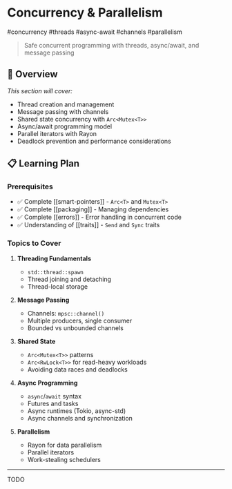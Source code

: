 # Concurrency & Parallelism

#concurrency #threads #async-await #channels #parallelism

> Safe concurrent programming with threads, async/await, and message passing

## 🔀 Overview

*This section will cover:*
- Thread creation and management
- Message passing with channels
- Shared state concurrency with `Arc<Mutex<T>>`
- Async/await programming model
- Parallel iterators with Rayon
- Deadlock prevention and performance considerations

## 📋 Learning Plan

### Prerequisites
- ✅ Complete [[smart-pointers]] - `Arc<T>` and `Mutex<T>`
- ✅ Complete [[packaging]] - Managing dependencies
- ✅ Complete [[errors]] - Error handling in concurrent code
- ✅ Understanding of [[traits]] - `Send` and `Sync` traits

### Topics to Cover
1. **Threading Fundamentals**
   - `std::thread::spawn`
   - Thread joining and detaching
   - Thread-local storage

2. **Message Passing**
   - Channels: `mpsc::channel()`
   - Multiple producers, single consumer
   - Bounded vs unbounded channels

3. **Shared State**
   - `Arc<Mutex<T>>` patterns
   - `Arc<RwLock<T>>` for read-heavy workloads
   - Avoiding data races and deadlocks

4. **Async Programming**
   - `async`/`await` syntax
   - Futures and tasks
   - Async runtimes (Tokio, async-std)
   - Async channels and synchronization

5. **Parallelism**
   - Rayon for data parallelism
   - Parallel iterators
   - Work-stealing schedulers

---

TODO
